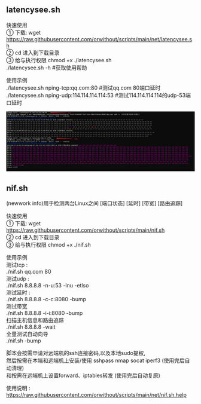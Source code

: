 ## latencysee.sh
  
快速使用  
① 下载: wget https://raw.githubusercontent.com/orwithout/scripts/main/net/latencysee.sh  
② cd 进入到下载目录  
③ 给与执行权限 chmod +x ./latencysee.sh  
./latencysee.sh   -h    #获取使用帮助  
   
使用示例  
./latencysee.sh   nping-tcp:qq.com:80    #测试qq.com 80端口延时  
./latencysee.sh   nping-udp:114.114.114.114:53    #测试114.114.114.114的udp-53端口延时  

![这是图片](./net/latencysee.sh.png "Magic Gardens")  
  
## nif.sh
(newwork info)用于检测两台Linux之间 [端口状态] [延时] [带宽] [路由追踪]  
  
快速使用  
① 下载: wget https://raw.githubusercontent.com/orwithout/scripts/main/nif.sh  
② cd 进入到下载目录  
③ 给与执行权限 chmod +x ./nif.sh  
  
使用示例  
测试tcp :  
./nif.sh qq.com 80  
测试udp :  
./nif.sh 8.8.8.8 -n-u:53 -lnu -etlso  
测试延时 :  
./nif.sh 8.8.8.8 -c-c:8080 -bump  
测试带宽  
./nif.sh 8.8.8.8 -i-i:8080 -bump  
扫描主机信息和路由追踪  
./nif.sh 8.8.8.8 -wait  
全量测试自动向导  
./nif.sh -bump  
  
脚本会按需申请对远端机的ssh连接密码,以及本地sudo提权,  
然后按需在本端和远端机上安装/使用 sshpass nmap socat iperf3 (使用完后自动清理)  
和按需在远端机上设置forward、iptables转发 (使用完后自动复原)  
  
使用说明 :  
https://raw.githubusercontent.com/orwithout/scripts/main/net/nif.sh.help  
